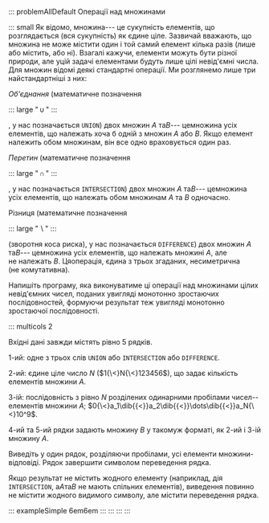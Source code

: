 ::: problemAllDefault
Операції над множинами

::: small
Як відомо, множина--- це сукупність елементів, що розглядається (вся
сукупність) як єдине ціле. Зазвичай вважають, що множина не може містити
один і той самий елемент кілька разів (лише або містить, або ні).
Взагалі кажучи, елементи можуть бути різної природи, але уцій задачі
елементами будуть лише цілі невід'ємні числа. Для множин відомі деякі
стандартні операції. Ми розглянемо лише три найстандартніші з них:

*Об'єднання* (математичне позначення

::: large
"$\,\cup\,$"
:::

, у наc позначається `UNION`) двох множин $A$ та$B$--- цемножина усіх
елементів, що належать хоча б одній з множин $A$ або $B$. Якщо елемент
належить обом множинам, він все одно враховується один раз.

*Перетин* (математичне позначення

::: large
"$\,\cap\,$"
:::

, у наc позначається `INTERSECTION`) двох множин $A$ та$B$--- цемножина
усіх елементів, що належать обом множинам $A$ та $B$ одночасно.

Різниця (математичне позначення

::: large
"$\,\backslash\,$"
:::

(зворотня коса риска), у наc позначається `DIFFERENCE`) двох множин $A$
та$B$--- цемножина усіх елементів, що належать множині $A$, але
не належать $B$. Цяоперація, єдина з трьох згаданих, несиметрична
(не комутативна).

Напишіть програму, яка виконуватиме ці операції над множинами цілих
невід'ємних чисел, поданих увигляді монотонно зростаючих послідовностей,
формуючи результат теж увигляді монотонно зростаючої послідовності.

::: multicols
2

Вхідні дані завжди містять рівно 5 рядків.

1-ий: одне з трьох слів `UNION` або `INTERSECTION` або `DIFFERENCE`.

2-ий: єдине ціле число $N$ ($1{\<}N{\<}123456$), що задає кількість
елементів множини $A$.

3-ій: послідовність з рівно $N$ розділених одинарними пробілами
чисел--елементів множини $A$;
$0{\<}a_1\dib{{<}}a_2\dib{{<}}\dots\dib{{<}}a_N{\<}10^9$.

4-ий та 5-ий рядки задають множину $B$ у такомуж форматі, як 2-ий і 3-ій
множину $A$.

Виведіть у один рядок, розділяючи пробілами, усі елементи
множини-відповіді. Рядок завершити символом переведення рядка.

Якщо результат не містить жодного елементу (наприклад, дія
`INTERSECTION`, а$A$та$B$ не мають спільних елементів), виведення
повинно не містити жодного видимого символу, але містити переведення
рядка.

::: exampleSimple
6em6em
:::
:::
:::
:::
